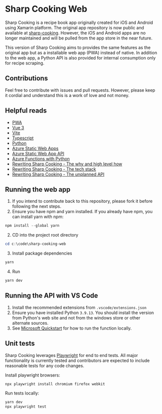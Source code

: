 # Sharp Cooking Web
Sharp Cooking is a recipe book app originally created for iOS and Android using Xamarin platform. The original app repository is now public and available at [sharp-cooking](https://github.com/jlucaspains/sharp-cooking). However, the iOS and Android apps are no longer maintained and will be pulled from the app store in the near future.

This version of Sharp Cooking aims to provides the same features as the original app but as a installable web app (PWA) instead of native. In addition to the web app, a Python API is also provided for internal consumption only for recipe scraping.

## Contributions
Feel free to contribute with issues and pull requests. However, please keep it cordial and understand this is a work of love and not money.

## Helpful reads
* [PWA](https://developer.mozilla.org/en-US/docs/Web/Progressive_web_apps)
* [Vue 3](https://vuejs.org/)
* [Vite](https://vitejs.dev/)
* [Typescript](https://www.typescriptlang.org/)
* [Python](https://www.python.org/)
* [Azure Static Web Apps](https://learn.microsoft.com/en-us/azure/static-web-apps/)
* [Azure Static Web App API](https://learn.microsoft.com/en-us/azure/static-web-apps/apis-overview)
* [Azure Functions with Python](https://learn.microsoft.com/en-us/azure/azure-functions/functions-reference-python?tabs=asgi%2Capplication-level&pivots=python-mode-configuration)
* [Rewriting Sharp Cooking - The why and high level how](https://lpains.net/posts/2023-01-01-rewriting-sharp-cooking-app-part-1/)
* [Rewriting Sharp Cooking - The tech stack](https://lpains.net/posts/2023-01-15-rewriting-sharp-cooking-app-part-2/)
* [Rewriting Sharp Cooking - The unplanned API](https://lpains.net/posts/2023-01-29-rewriting-sharp-cooking-app-part-3/)

## Running the web app
1. If you intend to contribute back to this repository, please fork it before following the next steps.
2. Ensure you have npm and yarn installed. If you already have npm, you can install yarn with npm:
```powershell
npm install --global yarn
```
2. CD into the project root directory
```powershell
cd c:\code\sharp-cooking-web
```
3. Install package dependencies
```powershell
yarn
```
4. Run
```powershell
yarn dev
```

## Running the API with VS Code
1. Install the recommended extensions from ``.vscode/extensions.json``
2. Ensure you have installed Python ``3.9.13``. You should install the version from Python's web site and not from the windows store or other alternate sources.
3. See [Microsoft Quickstart](https://learn.microsoft.com/en-us/azure/azure-functions/create-first-function-vs-code-python?pivots=python-mode-configuration#run-the-function-locally) for how to run the function locally.

## Unit tests
Sharp Cooking leverages [Playwright](https://playwright.dev/) for end to end tests. All major functionality is currently tested and contributors are expected to include reasonable tests for any code changes.

Install playwright browsers:
```powershell
npx playwright install chromium firefox webkit
```

Run tests locally:
```powershell
yarn dev
npx playwright test
```